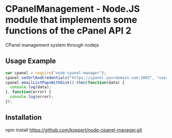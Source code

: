 # CPanelManagement - Node.JS module that implements some functions of the cPanel API 2

CPanel management system through nodejs

## Usage Example

```js
var cpanel = require("node-cpanel-manager");
cpanel.setUrlAndCredentials("https://cpanel.yourdomain.com:2083", "username", "password");
cpanel.emailListPopsWithDisk().then(function(data) {
  console.log(data);
}, function(error) {
  console.log(error);
});
```

## Installation

  npm install https://github.com/koppert/node-cpanel-manager.git
